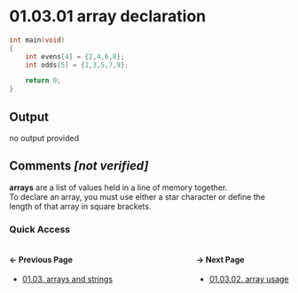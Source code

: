 # 01.03.01 array declaration

```c
int main(void)
{
    int evens[4] = {2,4,6,8};
    int odds[5] = {1,3,5,7,9};

    return 0;
}

```

## Output

no output provided

## Comments *[not verified]*

**arrays** are a list of values held in a line of memory together.  
To declare an array, you must use either a star character or define the length of that array in square brackets.

### Quick Access

<div class="quick_access">
<div class="previous_page" style="float:left">

#### &#8592; Previous Page

* [01.03. arrays and strings](./../../01.the_basics/03.arrays_strings/00.README.md)

</div>
<div class="next_page" style="float:right">

#### &#8594; Next Page

* [01.03.02. array usage](./../../01.the_basics/03.arrays_strings/02.array-usage.md)

</div>
</div>

